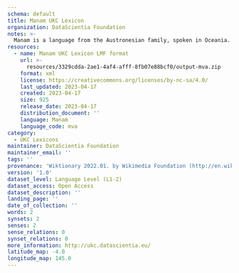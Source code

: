 ```yaml
---
schema: default
title: Manam UKC Lexicon
organization: DataScientia Foundation
notes: >-
  Manam is a language from the Austronesian family, spoken in Oceania. The UKC Lexicon of Manam is represented as a lexico-semantic network. It consists of words, word senses, synsets, as well as sense-level and synset-level relationships.
resources:
  - name: Manam UKC Lexicon LMF format
    url: >-
      resources/3329cdda-2ae1-4af4-afff-8fb07e88bcf0/output-mva.zip
    format: xml
    license: https://creativecommons.org/licenses/by-nc-sa/4.0/
    last_updated: 2023-04-17
    created: 2023-04-17
    size: 925
    release_date: 2023-04-17
    distribution_document: ''
    language: Manam
    language_code: mva
category:
  - UKC Lexicons
maintainer: DataScientia Foundation
maintainer_email: ''
tags: ''
provenance: 'Wiktionary 2022.01. by Wikimedia Foundation (http://en.wiktionary.org); KinDiv: Kinship Diversity 1.0 by Temuulen Khishigsuren (http://ukc.disi.unitn.it/index.php/kinship/); Princeton WordNet 2.1 by Princeton University (https://wordnet.princeton.edu)'
version: '1.0'
dataset_level: Language Level (L1-2)
dataset_access: Open Access
dataset_description: ''
landing_page: ''
date_of_collection: ''
words: 2
synsets: 2
senses: 2
sense_relations: 0
synset_relations: 0
more_information: http://ukc.datascientia.eu/
latitude_map: -4.0
longitude_map: 145.0
---
```

